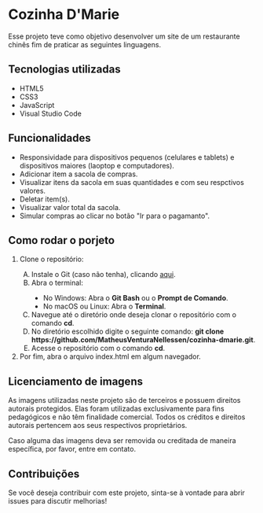 <h1>Cozinha D'Marie</h1>

<p>Esse projeto teve como objetivo desenvolver um site de um restaurante chinês fim de praticar as seguintes linguagens.</p>

<h2>Tecnologias utilizadas</h2>

<ul>
	<li>HTML5</li>
	<li>CSS3</li>
	<li>JavaScript</li>
	<li>Visual Studio Code</li>
</ul>

<h2>Funcionalidades</h2>

<ul>
  <li>Responsividade para dispositivos pequenos (celulares e tablets) e dispositivos maiores (laoptop e computadores).</li>
  <li>Adicionar item a sacola de compras.</li>
  <li>Visualizar itens da sacola em suas quantidades e com seu respctivos valores.</li>
  <li>Deletar item(s).</li>
  <li>Visualizar valor total da sacola.</li>
  <li>Simular compras ao clicar no botão "Ir para o pagamanto".</li>
</ul>

<h2>Como rodar o porjeto</h2>

<ol>
	<li>Clone o repositório:</li>
		<ol type="A">
			<li>Instale o Git (caso não tenha), clicando <a href="https://git-scm.com/">aqui</a>.</li>
			<li>Abra o terminal:</li>
				<ul type="disc">
					<li>No Windows: Abra o <strong>Git Bash</strong> ou o <strong>Prompt de Comando</strong>.</li>
					<li>No macOS ou Linux: Abra o <strong>Terminal</strong>.</li>
				</ul>
			<li>Navegue até o diretório onde deseja clonar o repositório com o comando <strong>cd</strong>.</li>
			<li>No diretório escolhido digite o seguinte comando: <strong>git clone https://github.com/MatheusVenturaNellessen/cozinha-dmarie.git</strong>.</li>
			<li>Acesse o repositório com o comando <strong>cd</strong>.</li>
		</ol>
	<li>Por fim, abra o arquivo index.html em algum navegador.</li>
</ol>

<h2>Licenciamento de imagens</h2>

<p>As imagens utilizadas neste projeto são de terceiros e possuem direitos autorais protegidos. Elas foram utilizadas exclusivamente para fins pedagógicos e não têm finalidade comercial. Todos os créditos e direitos autorais pertencem aos seus respectivos proprietários.</p>

<p>Caso alguma das imagens deva ser removida ou creditada de maneira específica, por favor, entre em contato.</p>

<h2>Contribuições</h2>

<p>Se você deseja contribuir com este projeto, sinta-se à vontade para abrir issues para discutir melhorias!</p>
